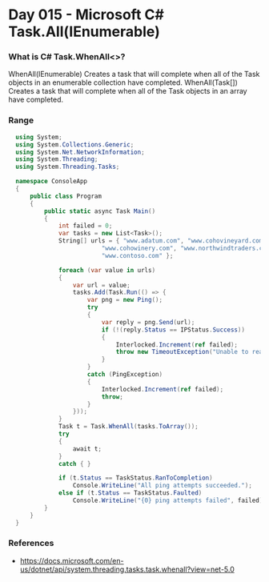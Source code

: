 # Day 015 - Microsoft C# Task.All(IEnumerable<Task>)

  ### What is C# Task.WhenAll<>?
  WhenAll(IEnumerable<Task>) Creates a task that will complete when all of the Task objects in an enumerable collection have completed. WhenAll(Task[]) Creates a task that will complete when all of the Task objects in an array have completed.

  ### Range
  ```c#
    using System;
    using System.Collections.Generic;
    using System.Net.NetworkInformation;
    using System.Threading;
    using System.Threading.Tasks;

    namespace ConsoleApp
    {
        public class Program
        {
            public static async Task Main()
            {
                int failed = 0;
                var tasks = new List<Task>();
                String[] urls = { "www.adatum.com", "www.cohovineyard.com",
                            "www.cohowinery.com", "www.northwindtraders.com",
                            "www.contoso.com" };

                foreach (var value in urls)
                {
                    var url = value;
                    tasks.Add(Task.Run(() => {
                        var png = new Ping();
                        try
                        {
                            var reply = png.Send(url);
                            if (!(reply.Status == IPStatus.Success))
                            {
                                Interlocked.Increment(ref failed);
                                throw new TimeoutException("Unable to reach " + url + ".");
                            }
                        }
                        catch (PingException)
                        {
                            Interlocked.Increment(ref failed);
                            throw;
                        }
                    }));
                }
                Task t = Task.WhenAll(tasks.ToArray());
                try
                {
                    await t;
                }
                catch { }

                if (t.Status == TaskStatus.RanToCompletion)
                    Console.WriteLine("All ping attempts succeeded.");
                else if (t.Status == TaskStatus.Faulted)
                    Console.WriteLine("{0} ping attempts failed", failed);
            }
        }
    }
  ```
  ### References
  * https://docs.microsoft.com/en-us/dotnet/api/system.threading.tasks.task.whenall?view=net-5.0
